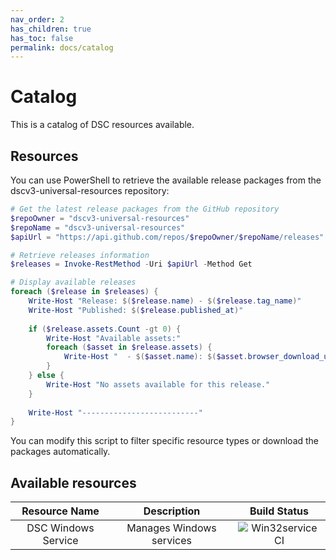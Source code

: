 ```yaml
---
nav_order: 2
has_children: true
has_toc: false
permalink: docs/catalog
---
```


# Catalog

This is a catalog of DSC resources available.

## Resources

You can use PowerShell to retrieve the available release packages from
the dscv3-universal-resources repository:

```powershell
# Get the latest release packages from the GitHub repository
$repoOwner = "dscv3-universal-resources"
$repoName = "dscv3-universal-resources"
$apiUrl = "https://api.github.com/repos/$repoOwner/$repoName/releases"

# Retrieve releases information
$releases = Invoke-RestMethod -Uri $apiUrl -Method Get

# Display available releases
foreach ($release in $releases) {
    Write-Host "Release: $($release.name) - $($release.tag_name)"
    Write-Host "Published: $($release.published_at)"
    
    if ($release.assets.Count -gt 0) {
        Write-Host "Available assets:"
        foreach ($asset in $release.assets) {
            Write-Host "  - $($asset.name): $($asset.browser_download_url)"
        }
    } else {
        Write-Host "No assets available for this release."
    }
    
    Write-Host "--------------------------"
}
```

You can modify this script to filter specific resource types or
download the packages automatically.

## Available resources

<!-- markdownlint-disable MD013 -->

|    Resource Name    |       Description        |      Build Status      |
| :-----------------: | :----------------------: | :--------------------: |
| DSC Windows Service | Manages Windows services | ![Win32service CI][00] |

<!-- Link reference definitions -->
[00]: https://github.com/dscv3-universal-resources/dscv3-universal-resources/actions/workflows/ci.win32service.yml/badge.svg?branch=main
